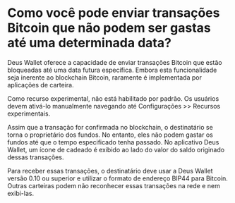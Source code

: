 # Como você pode enviar transações Bitcoin que não podem ser gastas até uma determinada data?

Deus Wallet oferece a capacidade de enviar transações Bitcoin que estão bloqueadas até uma data futura específica. Embora esta funcionalidade seja inerente ao blockchain Bitcoin, raramente é implementada por aplicações de carteira.

Como recurso experimental, não está habilitado por padrão. Os usuários devem ativá-lo manualmente navegando até Configurações >> Recursos experimentais.

Assim que a transação for confirmada no blockchain, o destinatário se torna o proprietário dos fundos. No entanto, eles não podem gastar os fundos até que o tempo especificado tenha passado. No aplicativo Deus Wallet, um ícone de cadeado é exibido ao lado do valor do saldo originado dessas transações.

Para receber essas transações, o destinatário deve usar a Deus Wallet versão 0.10 ou superior e utilizar o formato de endereço BIP44 para Bitcoin. Outras carteiras podem não reconhecer essas transações na rede e nem exibi-las.
